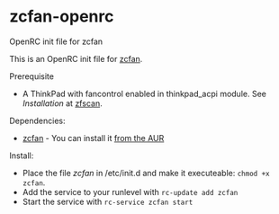 # zcfan-openrc
OpenRC init file for zcfan

This is an OpenRC init file for [zcfan](https://github.com/cdown/zcfan).

Prerequisite
- A ThinkPad with fancontrol enabled in thinkpad_acpi module. See *Installation* at [zfscan](https://github.com/cdown/zcfan#Installation).

Dependencies:
- [zcfan](https://github.com/cdown/zcfan) - You can install it [from the AUR](https://aur.archlinux.org/packages/zcfan)

Install:
- Place the file *zcfan* in /etc/init.d and make it executeable:  `chmod +x zcfan`.
- Add the service to your runlevel with `rc-update add zcfan`
- Start the service with `rc-service zcfan start`
